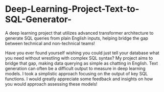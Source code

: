 # Deep-Learning-Project-Text-to-SQL-Generator-
A deep learning project that utilizes advanced transformer architecture to generate SQL queries from plain English inputs, helping bridge the gap between technical and non-technical teams! 

Have you ever found yourself wishing you could just tell your database what you need without wrestling with complex SQL syntax? My project aims to bridge that gap, making data querying as simple as chatting in English.
Text generation can often be a difficult output to measure in deep learning models. I took a simplistic approach focusing on the output of key SQL functions. I would greatly appreciate some feedback and insights on how you would approach assessing these models!

